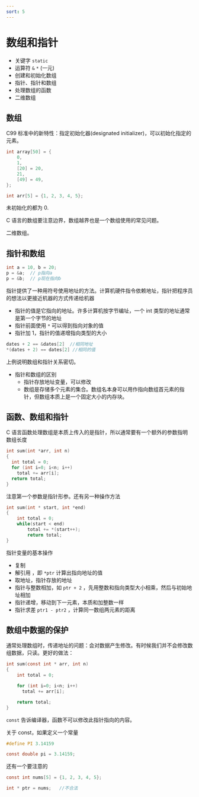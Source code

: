 ```yaml
---
sort: 5
---
```

# 数组和指针

- 关键字 `static`
- 运算符 `&` `*` (一元)
- 创建和初始化数组
- 指针、指针和数组
- 处理数组的函数
- 二维数组


## 数组

C99 标准中的新特性：指定初始化器(designated initializer)，可以初始化指定的元素。

```c
int array[50] = {
    0,
    1,
    [20] = 20,
    21,
    [49] = 49,
};
```

```c
int arr[5] = {1, 2, 3, 4, 5};
```

未初始化的都为 0.

C 语言的数组要注意边界，数组越界也是一个数组使用的常见问题。

二维数组。


## 指针和数组

```c
int a = 10, b = 20;
p = &a;  // p指向a
p = &b;  // p现在指向b
```

指针提供了一种用符号使用地址的方法。计算机硬件指令依赖地址，指针把程序员的想法以更接近机器的方式传递给机器

- 指针的值是它指向的地址。许多计算机按字节编址，一个 int 类型的地址通常是第一个字节的地址
- 指针前面使用 `*` 可以得到指向对象的值
- 指针加 1，指针的值递增指向类型的大小

```c
dates + 2 == &dates[2]  //相同地址
*(dates + 2) == dates[2] //相同的值
```
上例说明数组和指针关系密切。


- 指针和数组的区别
  - 指针存放地址变量，可以修改
  - 数组是存储多个元素的集合。数组名本身可以用作指向数组首元素的指针，但数组本质上是一个固定大小的内存块。


## 函数、数组和指针

C 语言函数处理数组是本质上传入的是指针，所以通常要有一个额外的参数指明数组长度

```c
int sum(int *arr, int n)
{
  int total = 0;
  for (int i=0; i<n; i++)
    total += arr[i];
  return total;
}
```

注意第一个参数是指针形参。还有另一种操作方法

```c
int sum(int * start, int *end)
{
    int total = 0;
    while(start < end)
        total += *(start++);
        return total; 
}
```

指针变量的基本操作
- 复制
- 解引用 ，即 `*ptr` 计算出指向地址的值
- 取地址，指针存放的地址
- 指针与整数相加，如 `ptr + 2` ，先用整数和指向类型大小相乘，然后与初始地址相加
- 指针递增，移动到下一元素，本质和加整数一样
- 指针求差 `ptr1 - ptr2` ，计算同一数组两元素的距离

## 数组中数据的保护

通常处理数组时，传递地址的问题：会对数据产生修改。有时候我们并不会修改数组数据，只读。更好的做法：

```c
int sum(const int * arr, int n)
{
    int total = 0;

    for (int i=0; i<n; i++)
      total += arr[i];

    return total; 
}
```

`const` 告诉编译器，函数不可以修改此指针指向的内容。

关于 const，如果定义一个常量

```c
#define PI 3.14159

const double pi = 3.14159;
```

还有一个要注意的

```c
const int nums[5] = {1, 2, 3, 4, 5};

int * ptr = nums;   //不合法
```


